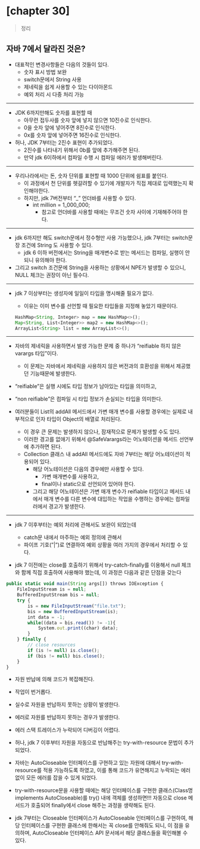 # [chapter 30]

> 정리
> 

## 자바 7에서 달라진 것은?

- 대표적인 변경사항들은 다음의 것들이 있다.
    - 숫자 표시 방법 보완
    - switch문에서 String 사용
    - 제네릭을 쉽게 사용할 수 있는 다이아몬드
    - 예외 처리 시 다중 처리 가능

---

- JDK 6까지만해도 숫자를 표현할 때
    - 아무런 접두사를 숫자 앞에 넣지 않으면 10진수로 인식한다.
    - 0을 숫자 앞에 넣어주면 8진수로 인식한다.
    - 0x를 숫자 앞에 넣어주면 16진수로 인식한다.
- 허나, JDK 7부터는 2진수 표현이 추가되었다.
    - 2진수를 나타내기 위해서 0b를 앞에 추가해주면 된다.
    - 만약 jdk 6이하에서 컴파일 수행 시 컴파일 에러가 발생해버린다.

---

- 우리나라에서는 돈, 숫자 단위를 표현할 때 1000 단위에 쉼표를 붙인다.
    - 이 과정에서 천 단위를 헷갈려할 수 있기에 개발자가 직접 제대로 입력했는지 확인해야한다.
    - 하지만, jdk 7버전부터 “_” 언더바를 사용할 수 있다.
        - int million = 1_000_000;
            - 참고로 언더바를 사용할 때에는 무조건 숫자 사이에 기재해주어야 한다.
            

---

- jdk 6까지만 해도 switch문에서 정수형만 사용 가능했으나, 
jdk 7부터는 switch문장 조건에 String 도 사용할 수 있다.
    - jdk 6 이하 버전에서는 String을 매개변수로 받는 메서드는 컴파일, 실행이 안되니 유의해야 한다.
- 그리고 switch 조건문에 String을 사용하는 상황에서 NPE가 발생할 수 있으니, NULL 체크는 권장이 아닌 필수다.

---

- jdk 7 이상부터는 생성자에 일일이 타입을 명시해줄 필요가 없다.
    - 이유는 이미 변수를 선언할 때 필요한 타입들을 지정해 놓았기 때문이다.
    
    ```jsx
    HashMap<String, Integer> map = new HashMap<>();
    Map<String, List<Integer>> map2 = new HashMap<>();
    ArrayList<String> list = new ArrayList<>();
    ```
    

---

- 자바의 제네릭을 사용하면서 발생 가능한 문제 중 하나가 “reifiable 하지 않은 varargs 타입”이다.
    - 이 문제는 자바에서 제네릭을 사용하지 않은 버전과의 호환성을 위해서 제공했던 기능때문에 발생한다.

- “reifiable”은 실행 시에도 타입 정보가 남아있는 타입을 의미하고,
- “non reifiable”은 컴파일 시 타입 정보가 손실되는 타입을 의미한다.

- 여러분들이 List의 addAll 메서드에서 가변 매개 변수를 사용할 경우에는 실제로 내부적으로 인자 타입이 Object의 배열로 처리된다.
    - 이 경우 큰 문제는 발생하지 않으나, 잠재적으로 문제가 발생할 수도 있다.
    - 이러한 경고를 없애기 위해서 @SafeVarargs라는 어노테이션을 메서드 선언부에 추가하면 된다.
    - Collection 클래스 내 addAll 메서드에도 자바 7부터는 해당 어노테이션이 적용되어 있다.
        - 해당 어노테이션은 다음의 경우에만 사용할 수 있다.
            - 가변 매개변수를 사용하고,
            - final이나 static으로 선언되어 있어야 한다.
        - 그리고 해당 어노테이션은 가변 매개 변수가 reifiable 타입이고 메서드 내에서 매개 변수를 다른 변수에 대입하는 작업을 수행하는 경우에는 컴파일러에서 경고가 발생한다.

---

- jdk 7 이후부터는 예외 처리에 관해서도 보완이 되었는데
    - catch문 내에서 마주하는 예외 정의에 관해서
    - 파이프 기호(”|”)로 연결하여 예외 상황을 여러 가지의 경우에서 처리할 수 있다.

- jdk 7 이전에는 close를 호출하기 위해서 try-catch-finally를 이용해서 null 체크와 함께 직접 호출하여 사용해야 했는데, 이 과정은 다음과 같은 단점을 갖는다

```jsx
public static void main(String args[]) throws IOException {
    FileInputStream is = null;
    BufferedInputStream bis = null;
    try {
        is = new FileInputStream("file.txt");
        bis = new BufferedInputStream(is);
        int data = -1;
        while((data = bis.read()) != -1){
            System.out.print((char) data);
        }
    } finally {
        // close resources
        if (is != null) is.close();
        if (bis != null) bis.close();
    }
}
```

- 자원 반납에 의해 코드가 복잡해진다.
- 작업이 번거롭다.
- 실수로 자원을 반납하지 못하는 상황이 발생한다.
- 에러로 자원를 반납하지 못하는 경우가 발생한다.
- 에러 스택 트레이스가 누락되어 디버깅이 어렵다.
- 허나, jdk 7 이후부터 자원을 자동으로 반납해주는 try-with-resource 문법이 추가되었다.
- 자바는 AutoCloseable 인터페이스를 구현하고 있는 자원에 대해서 try-with-resource를 적용 가능하도록 하였고, 이를 통해 코드가 유연해지고 누락되는 에러없이 모든 에러를 잡을 수 있게 되었다.
- try-with-resource문을 사용할 때에는 해당 인터페이스를 구현한 클래스(Class명 implements AutoCloseable)를 try() 내에 객체를 생성하면!!! 자동으로 close 메서드가 호출되어 finally에서 close 해주는 과정을 생략해도 된다.

- jdk 7부터는 Closeable 인터페이스가 AutoCloseable 인터페이스를 구현하여, 해당 인터페이스를 구현한 클래스에 한해서는 꼭 close를 안해줘도 되니, 이 점을 유의하며, AutoCloseable 인터페이스 API 문서에서 해당 클래스들을 확인해볼 수 있다.
